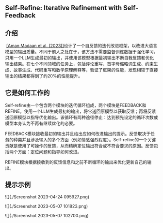 ## Self-Refine: Iterative Refinement with Self-Feedback



## 介绍

​		[\[Aman Madaan et al. (2023)\]](https://arxiv.org/abs/2303.17651)设计了一个自反馈的迭代改进框架，以改进大语言模型的输出质量。不同于前人之处在于，该方法不需要监督训练数据于强化学习，只用一个LLM生成最初的输出，并使用该模型根据最初输出不断自我反馈和优化输出结果。在七个不同领域的任务上，包括评论重写、首字母缩略词生成、约束生成、故事生成、代码重写和数学原理解释等，验证了框架的性能，发现相较于直接输出的结果都得到了约20%的性能提升。

## 它是如何工作的

​		Self-refine由一个包含两个模块的迭代循环组成，两个模块是FEEDBACK和REFINE。使用一个LLM生成最初的输出，将它送回原模型以获取反馈；再将反馈送回原模型以指导优化输出。该循环有两种途径停止：达到预先设定的循环次数或模型本身认为不再有继续优化的必要。

​		FEEDBACK模块接收最初的输出并且给出应如何改进输出的提示。反馈取决于任务的种类并且涉及输入的多个方面（例如情感强烈程度）。Self-refine的一个关键贡献是使用了可操作的反馈，从而精确定位输出符合或不符合要求的原因。反馈包括两个方面：定位问题和指导如何改进。

​		REFINE模块根据接收到的反馈信息和之前不断循环的输出来优化更新自己的输出。

## 提示示例

![](./Screenshot 2023-04-24 095927.png)

![](./Screenshot 2023-05-07 101823.png)

![](./Screenshot 2023-05-07 102700.png)

